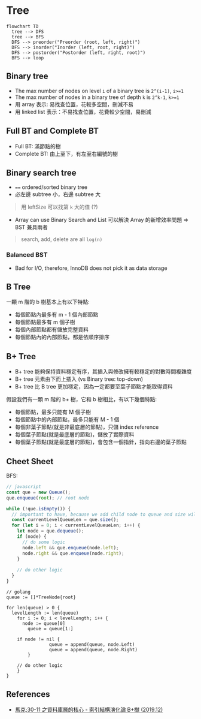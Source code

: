 # Tree

```mermaid
flowchart TD
  tree --> DFS
  tree --> BFS
  DFS --> preorder("Preorder (root, left, right)")
  DFS --> inorder("Inorder (left, root, right)")
  DFS --> postorder("Postorder (left, right, root)")
  BFS --> loop
```

## Binary tree

- The max number of nodes on level `i` of a binary tree is `2^(i-1)`, `i>=1`
- The max number of nodes in a binary tree of depth `k` is `2^k-1`, `k>=1`
- 用 array 表示: 易找查位置，花較多空間，刪減不易
- 用 linked list 表示：不易找查位置，花費較少空間，易刪減

## Full BT and Complete BT

- Full BT: 滿節點的樹
- Complete BT: 由上至下，有左至右編號的樹

## Binary search tree

- `==` ordered/sorted binary tree
- 必左邊 subtree 小，右邊 subtree 大

> 用 leftSize 可以找第 `k` 大的值 (?)

- Array can use Binary Search and List 可以解決 Array 的新增效率問題 => BST 兼具兩者

> search, add, delete are all `log(n)`

### Balanced BST

- Bad for I/O, therefore, InnoDB does not pick it as data storage

## B Tree

一顆 m 階的 b 樹基本上有以下特點:

- 每個節點內最多有 m - 1 個內部節點
- 每個節點最多有 m 個子樹
- 每個內部節點都有儲放完整資料
- 每個節點內的內部節點，都是依順序排序

## B+ Tree

- B+ tree 能夠保持資料穩定有序，其插入與修改擁有較穩定的對數時間複雜度
- B+ tree 元素由下而上插入 (vs Binary tree: top-down)
- B+ tree 比 B tree 更加穩定，因為一定都要至葉子節點才能取得資料

假設我們有一顆 m 階的 b+ 樹，它和 b 樹相比，有以下幾個特點:

- 每個節點，最多只能有 M 個子樹
- 每個節點中的內部節點，最多只能有 M - 1 個
- 每個非葉子節點(就是非最底層的節點)，只儲 index reference
- 每個葉子節點(就是最底層的節點)，儲放了實際資料
- 每個葉子節點(就是最底層的節點)，會包含一個指針，指向右邊的葉子節點

## Cheet Sheet

BFS:

```javascript
// javascript
const que = new Queue();
que.enqueue(root); // root node

while (!que.isEmpty()) {
  // important to have, because we add child node to queue and size will be changed
  const currentLevelQueueLen = que.size();
  for (let i = 0; i < currentLevelQueueLen; i++) {
    let node = que.dequeue();
    if (node) {
      // do some logic
      node.left && que.enqueue(node.left);
      node.right && que.enqueue(node.right);
    }
    
    // do other logic
  }
}
```

```golang
// golang
queue := []*TreeNode{root}

for len(queue) > 0 {
  levelLength := len(queue)
	for i := 0; i < levelLength; i++ {
	  node := queue[0]
		queue = queue[1:]
		
    if node != nil {
				queue = append(queue, node.Left)
				queue = append(queue, node.Right)
		}
    
    // do other logic
	}
}
```

## References

- [馬克;30-11 之資料庫層的核心 - 索引結構演化論 B+樹 (2019.12)](https://mark-lin.com/posts/20190911/)
